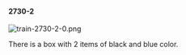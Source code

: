 #### 2730-2
![train-2730-2-0.png](https://github.com/lil-lab/nlvr/raw/master/nlvr/train/images/49/train-2730-2-0.png "train-2730-2-0.png")

There is a box with 2 items of black and blue color.